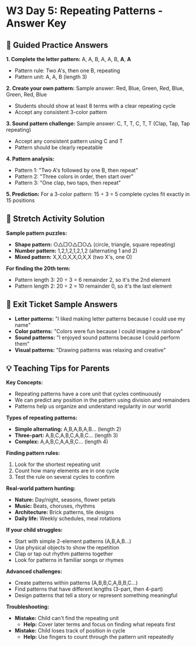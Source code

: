 # W3 Day 5: Repeating Patterns - Answer Key

## 📝 Guided Practice Answers

**1. Complete the letter pattern:**
   A, A, B, A, A, B, **A**, **A**
   - Pattern rule: Two A's, then one B, repeating
   - Pattern unit: A, A, B (length 3)

**2. Create your own pattern:** 
   Sample answer: Red, Blue, Green, Red, Blue, Green, Red, Blue
   - Students should show at least 8 terms with a clear repeating cycle
   - Accept any consistent 3-color pattern

**3. Sound pattern challenge:**
   Sample answer: C, T, T, C, T, T (Clap, Tap, Tap repeating)
   - Accept any consistent pattern using C and T
   - Pattern should be clearly repeatable

**4. Pattern analysis:**
   - Pattern 1: "Two A's followed by one B, then repeat"
   - Pattern 2: "Three colors in order, then start over"  
   - Pattern 3: "One clap, two taps, then repeat"

**5. Prediction:**
   For a 3-color pattern: 15 ÷ 3 = 5 complete cycles fit exactly in 15 positions

## 🚀 Stretch Activity Solution

**Sample pattern puzzles:**
- **Shape pattern:** ○△□○△□○△ (circle, triangle, square repeating)
- **Number pattern:** 1,2,1,2,1,2,1,2 (alternating 1 and 2)
- **Mixed pattern:** X,X,O,X,X,O,X,X (two X's, one O)

**For finding the 20th term:**
- Pattern length 3: 20 ÷ 3 = 6 remainder 2, so it's the 2nd element
- Pattern length 2: 20 ÷ 2 = 10 remainder 0, so it's the last element

## 🎯 Exit Ticket Sample Answers

- **Letter patterns:** "I liked making letter patterns because I could use my name"
- **Color patterns:** "Colors were fun because I could imagine a rainbow"
- **Sound patterns:** "I enjoyed sound patterns because I could perform them"
- **Visual patterns:** "Drawing patterns was relaxing and creative"

## 💡 Teaching Tips for Parents

**Key Concepts:**
- Repeating patterns have a core unit that cycles continuously
- We can predict any position in the pattern using division and remainders
- Patterns help us organize and understand regularity in our world

**Types of repeating patterns:**
- **Simple alternating:** A,B,A,B,A,B... (length 2)
- **Three-part:** A,B,C,A,B,C,A,B,C... (length 3)
- **Complex:** A,A,B,C,A,A,B,C... (length 4)

**Finding pattern rules:**
1. Look for the shortest repeating unit
2. Count how many elements are in one cycle
3. Test the rule on several cycles to confirm

**Real-world pattern hunting:**
- **Nature:** Day/night, seasons, flower petals
- **Music:** Beats, choruses, rhythms
- **Architecture:** Brick patterns, tile designs
- **Daily life:** Weekly schedules, meal rotations

**If your child struggles:**
- Start with simple 2-element patterns (A,B,A,B...)
- Use physical objects to show the repetition
- Clap or tap out rhythm patterns together
- Look for patterns in familiar songs or rhymes

**Advanced challenges:**
- Create patterns within patterns (A,B,B,C,A,B,B,C...)
- Find patterns that have different lengths (3-part, then 4-part)
- Design patterns that tell a story or represent something meaningful

**Troubleshooting:**
- **Mistake:** Child can't find the repeating unit
  - **Help:** Cover later terms and focus on finding what repeats first
- **Mistake:** Child loses track of position in cycle
  - **Help:** Use fingers to count through the pattern unit repeatedly